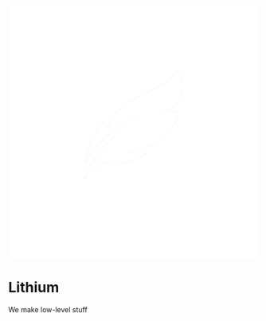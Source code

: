 ![Our logo](https://github.com/ProjectLithium/.github/blob/main/assets/logo-inverted.png)
# Lithium

We make low-level stuff

